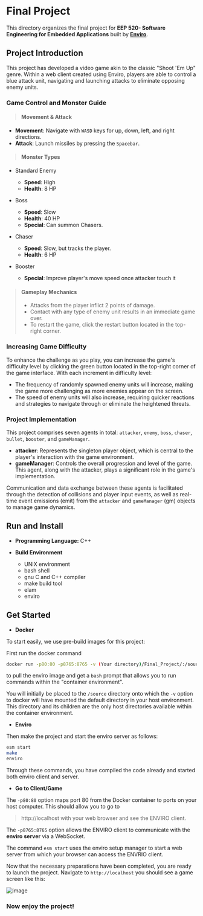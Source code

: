 # Final Project
This directory organizes the final project for **EEP 520- Software Engineering for Embedded Applications** built by [**Enviro**](https://github.com/klavinslab/enviro/).

## Project Introduction
This project has developed a video game akin to the classic "Shoot 'Em Up" genre. Within a web client created using Enviro, players are able to control a blue attack unit, navigating and launching attacks to eliminate opposing enemy units.

### Game Control and Monster Guide

> #### Movement & Attack
- **Movement**: Navigate with `WASD` keys for up, down, left, and right directions.
- **Attack**: Launch missiles by pressing the `Spacebar`.

> #### Monster Types
- Standard Enemy
  - **Speed**: High
  - **Health**: 8 HP

- Boss
  - **Speed**: Slow
  - **Health**: 40 HP
  - **Special**: Can summon Chasers.

- Chaser
  - **Speed**: Slow, but tracks the player.
  - **Health**: 6 HP

- Booster
  - **Special**: Improve player's move speed once attacker touch it

> #### Gameplay Mechanics
> - Attacks from the player inflict 2 points of damage.
> - Contact with any type of enemy unit results in an immediate game over.
> - To restart the game, click the restart button located in the top-right corner.

### Increasing Game Difficulty

To enhance the challenge as you play, you can increase the game's difficulty level by clicking the green button located in the top-right corner of the game interface. With each increment in difficulty level:

- The frequency of randomly spawned enemy units will increase, making the game more challenging as more enemies appear on the screen.
- The speed of enemy units will also increase, requiring quicker reactions and strategies to navigate through or eliminate the heightened threats.

### Project Implementation

This project comprises seven agents in total: `attacker`, `enemy`, `boss`, `chaser`, `bullet`, `booster`, and `gameManager`.

- **attacker**: Represents the singleton player object, which is central to the player's interaction with the game environment.
- **gameManager**: Controls the overall progression and level of the game. This agent, along with the attacker, plays a significant role in the game's implementation.

Communication and data exchange between these agents is facilitated through the detection of collisions and player input events, as well as real-time event emissions (emit) from the `attacker` and `gameManager` (gm) objects to manage game dynamics.

## Run and Install

- **Programming Language:** C++

- **Build Environment**
  - UNIX environment
  - bash shell
  - gnu C and C++ compiler
  - make build tool
  - elam
  - enviro

Get Started
---
- **Docker**

To start easily, we use pre-build images for this project:

First run the docker command
```bash
docker run -p80:80 -p8765:8765 -v (Your directory)/Final_Project/:/source -it klavins/enviro:v1.6 bash
```
to pull the enviro image and get a `bash` prompt that allows you to run commands within the "container environment".

You will initially be placed to the `/source` directory onto which the `-v` option to docker will have mounted the default directory in your host environment. This directory and its children are the only host directories available within the container environment.

- **Enviro**

Then make the project and start the enviro server as follows:
```bash
esm start
make
enviro
```
Through these commands, you have compiled the code already and started both enviro client and server.

- **Go to Client/Game**

The `-p80:80` option maps port 80 from the Docker container to ports on your host computer. This should allow you to go to

> http://localhost with your web browser and see the ENVIRO client.

The `-p8765:8765` option allows the ENVIRO client to communicate with the **enviro server** via a WebSocket.

The command `esm start` uses the enviro setup manager to start a web server from which your browser can access the ENVRIO client.

Now that the necessary preparations have been completed, you are ready to launch the project.
Navigate to `http://localhost` you should see a game screen like this: 

![image](https://github.com/OvertheBrain/520-Assignments/assets/9031837/6e814f37-1324-47cd-bb05-06a6c69f405f)


### Now enjoy the project!





